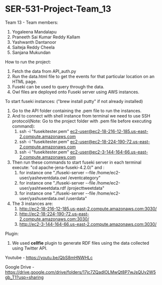 # SER-531-Project-Team_13
Team 13 - Team members:
1. Yogaleena Mandalapu
2. Praneeth Sai Kumar Reddy Kallam
3. Yashwanth Dantanoor
4. Saiteja Reddy Cheela
5. Sanjana Mukundan

How to run the project:
1. Fetch the data from API_auth.py
2. Run the data.html file to get the events for that particular location on an HTML page.
3. Fuseki can be used to query through the data.
4. Owl files are deployed onto Fuseki server using AWS instances.

To start fuseki instances:
   ("brew install putty" if not already installed)
1. Go to the API folder containing the .pem file to run the instances.
2. And to connect with shell instance from terminal we need to use SSH protocol(Note: Go to the project folder with .pem file before executing command):
   1. ssh -i "fusekitester.pem" ec2-user@ec2-18-216-12-185.us-east-2.compute.amazonaws.com
   2. ssh -i "fusekitester.pem" ec2-user@ec2-18-224-190-72.us-east-2.compute.amazonaws.com
   3. ssh -i "fusekitester.pem" ec2-user@ec2-3-144-164-66.us-east-2.compute.amazonaws.com
3. Then run these commands to start fuseki server in each terminal execute: "cd apache-jena-fuseki-4.2.0/"  and :
   1. for instance one "./fuseki-server --file /home/ec2-user/yasheventdata.owl /eventcategory"
   2. for instance one "./fuseki-server --file /home/ec2-user/yashtweetdata.rdf /projecttweetdata"
   3. for instance one "./fuseki-server --file /home/ec2-user/yashuserdata.owl /userdata"
5. The 3 instances are:
   1. http://ec2-18-216-12-185.us-east-2.compute.amazonaws.com:3030/
   2. http://ec2-18-224-190-72.us-east-2.compute.amazonaws.com:3030/
   3. http://ec2-3-144-164-66.us-east-2.compute.amazonaws.com:3030/


Plugin:
   1. We used **cellfie** plugin to generate RDF files using the data collected using Twitter API.

Youtube - https://youtu.be/QbS8mHNWHLc

Google Drive - https://drive.google.com/drive/folders/17jc7ZQadIOLMwQt8P7wJsQUv2W5gb_T1?usp=sharing
